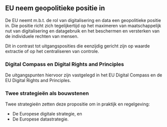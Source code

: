 ## EU neem geopolitieke positie in

De EU neemt m.b.t. de rol van digitalisering en data een geopolitieke positie in.
Die positie richt zich tegelijkertijd op het maximeren van maatschappelijk nut van digitalisering en datagebruik en het beschermen en versterken van de individuele rechten van mensen.

Dit in contrast tot uitgangsposities die eenzijdig gericht zijn op waarde extractie of op het centraliseren van controle.

### Digital Compass en Digital Rights and Principles
De uitgangspunten hiervoor zijn vastgelegd in het EU Digital Compass en de EU Digital Rights and Principles.

### Twee strategieën als bouwstenen
Twee strategieën zetten deze propositie om in praktijk en regelgeving: 
* De Europese digitale strategie, en 
* De Europese datastrategie.
